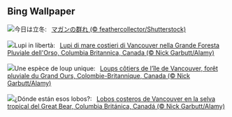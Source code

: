 ## Bing Wallpaper
![](https://www.bing.com/th?id=OHR.AnserAlbifrons2024_JA-JP4172907824_UHD.jpg&w=1000)今日は立冬:&nbsp;&ensp;[マガンの群れ (© feathercollector/Shutterstock)](https://www.bing.com/th?id=OHR.AnserAlbifrons2024_JA-JP4172907824_UHD.jpg)
<br><br/>
![](https://www.bing.com/th?id=OHR.CanadaWolves_IT-IT3917855917_UHD.jpg&w=1000)Lupi in libertà:&nbsp;&ensp;[Lupi di mare costieri di Vancouver nella Grande Foresta Pluviale dell'Orso, Columbia Britannica, Canada (© Nick Garbutt/Alamy)](https://www.bing.com/th?id=OHR.CanadaWolves_IT-IT3917855917_UHD.jpg)
<br><br/>
![](https://www.bing.com/th?id=OHR.CanadaWolves_FR-FR6675938333_UHD.jpg&w=1000)Une espèce de loup unique:&nbsp;&ensp;[Loups côtiers de l’île de Vancouver,  forêt pluviale du Grand Ours, Colombie-Britannique, Canada (© Nick Garbutt/Alamy)](https://www.bing.com/th?id=OHR.CanadaWolves_FR-FR6675938333_UHD.jpg)
<br><br/>
![](https://www.bing.com/th?id=OHR.CanadaWolves_ES-ES1988457082_UHD.jpg&w=1000)¿Dónde están esos lobos?:&nbsp;&ensp;[Lobos costeros de Vancouver en la selva tropical del Great Bear, Columbia Británica, Canadá (© Nick Garbutt/Alamy)](https://www.bing.com/th?id=OHR.CanadaWolves_ES-ES1988457082_UHD.jpg)
<br><br/>
